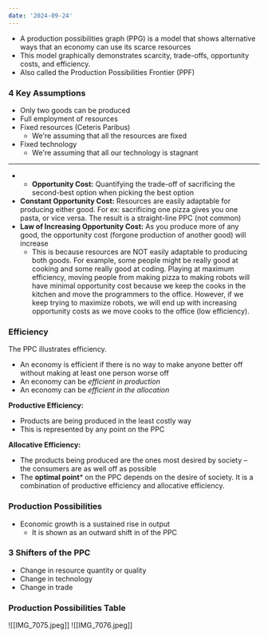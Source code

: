```yaml
---
date: '2024-09-24'
---
```

- A production possibilities graph (PPG) is a model that shows alternative ways that an economy can use its scarce resources
- This model graphically demonstrates scarcity, trade-offs, opportunity costs, and efficiency.
- Also called the Production Possibilities Frontier (PPF)
### 4 Key Assumptions
- Only two goods can be produced
- Full employment of resources
- Fixed resources (Ceteris Paribus)
	- We're assuming that all the resources are fixed
- Fixed technology
	- We're assuming that all our technology is stagnant
---
- - **Opportunity Cost:** Quantifying the trade-off of sacrificing the second-best option when picking the best option
- **Constant Opportunity Cost:** Resources are easily adaptable for producing either good. For ex: sacrificing one pizza gives you one pasta, or vice versa. The result is a straight-line PPC (not common)
- **Law of Increasing Opportunity Cost:** As you produce more of any good, the opportunity cost (forgone production of another good) will increase
	- This is because resources are NOT easily adaptable to producing both goods. For example, some people might be really good at cooking and some really good at coding. Playing at maximum efficiency, moving people from making pizza to making robots will have minimal opportunity cost because we keep the cooks in the kitchen and move the programmers to the office. However, if we keep trying to maximize robots, we will end up with increasing opportunity costs as we move cooks to the office (low efficiency).
### Efficiency
The PPC illustrates efficiency.
- An economy is efficient if there is no way to make anyone better off without making at least one person worse off
- An economy can be *efficient in production*
- An economy can be *efficient in the allocation*

**Productive Efficiency:**
- Products are being produced in the least costly way
- This is represented by any point on the PPC

**Allocative Efficiency:**
- The products being produced are the ones most desired by society – the consumers are as well off as possible
- The **optimal point*** on the PPC depends on the desire of society. It is a combination of productive efficiency and allocative efficiency.
### Production Possibilities
- Economic growth is a sustained rise in output
	- It is shown as an outward shift in of the PPC
### 3 Shifters of the PPC
- Change in resource quantity or quality
- Change in technology
- Change in trade
### Production Possibilities Table
![[IMG_7075.jpeg]]
![[IMG_7076.jpeg]]